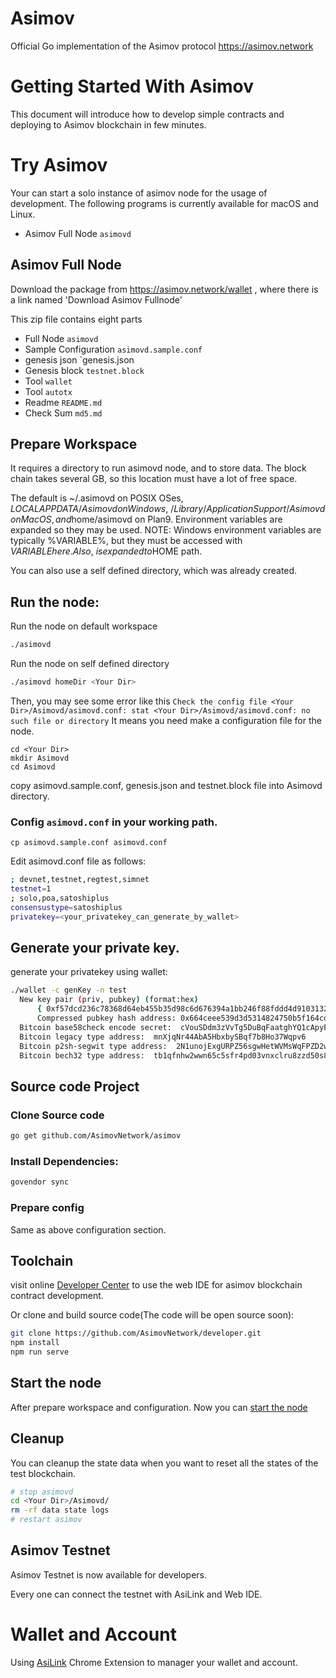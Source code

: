 # Asimov

Official Go implementation of the Asimov protocol https://asimov.network

# Getting Started With Asimov

This document will introduce how to develop simple contracts and
deploying to Asimov blockchain in few minutes.

# Try Asimov

Your can start a solo instance of asimov node for the usage of
development. The following programs is currently available for macOS and
Linux.

- Asimov Full Node ```asimovd```

## Asimov Full Node

Download the package from https://asimov.network/wallet , where
there is a link named 'Download Asimov Fullnode'

This zip file contains eight parts

- Full Node ```asimovd```
- Sample Configuration `asimovd.sample.conf`
- genesis json `genesis.json
- Genesis block `testnet.block`
- Tool ```wallet```
- Tool ```autotx```
- Readme `README.md`
- Check Sum `md5.md`

## Prepare Workspace

It requires a directory to run asimovd node, and to store data. The
block chain takes several GB, so this location must have a lot of free
space.

The default is ~/.asimovd on POSIX OSes, $LOCALAPPDATA/Asimovd on
Windows, ~/Library/Application Support/Asimovd on Mac OS, and
​$home/asimovd on Plan9. Environment variables are expanded so they may
be used.  NOTE: Windows environment variables are typically %VARIABLE%,
but they must be accessed with $VARIABLE here. Also, ~ is expanded to
​$HOME path.

You can also use a self defined directory, which was already created.

<a name="RunNode" />

## Run the node:

Run the node on default workspace
```sh
./asimovd
```

Run the node on self defined directory
```sh
./asimovd homeDir <Your Dir>
```

Then, you may see some error like this
`
Check the config file <Your Dir>/Asimovd/asimovd.conf:
stat <Your Dir>/Asimovd/asimovd.conf: no such file or directory
`
It means you need make a configuration file for the node.

```
cd <Your Dir>
mkdir Asimovd
cd Asimovd
```

copy asimovd.sample.conf, genesis.json and testnet.block file into Asimovd directory.

### Config ```asimovd.conf``` in your working path.

```
cp asimovd.sample.conf asimovd.conf
```

Edit asimovd.conf file as follows:

```sh
; devnet,testnet,regtest,simnet
testnet=1
; solo,poa,satoshiplus
consensustype=satoshiplus
privatekey=<your_privatekey_can_generate_by_wallet>
```

## Generate your private key.

generate your privatekey using wallet:

```sh
./wallet -c genKey -n test
  New key pair (priv, pubkey) (format:hex)
      { 0xf57dcd236c78368d64eb455b35d98c6d676394a1bb246f88fddd4d9103132729 , 0x020e470848be43cc2a9927af3ea9919e36a1e1b3319bc3845a31e1dcb5bcde79b8 }
      Compressed pubkey hash address: 0x664ceee539d3d5314824750b5f164cd8f8f87109b4
  Bitcoin base58check encode secret:  cVouSDdm3zVvTg5DuBqFaatghYQ1cApyEYBSdoSAyscmTCB5CK55
  Bitcoin legacy type address:  mnXjqNr44AbA5HbxbySBqf7b8Ho37Wqpv6
  Bitcoin p2sh-segwit type address:  2N1unojExgURPZ56sgwHetWVMsWqFPZD2wS
  Bitcoin bech32 type address:  tb1qfnhw2wwn65c5sfr4pd03vnxclru8zzd50s8fcy
```

## Source code Project

### Clone Source code

```sh
go get github.com/AsimovNetwork/asimov
```

### Install Dependencies:

```sh
govendor sync
```

### Prepare config

Same as above configuration section.

## Toolchain

visit online [Developer Center](https://developer.asimov.network) to use the web IDE for asimov blockchain contract development.

Or clone and build source code(The code will be open source soon):

```sh
git clone https://github.com/AsimovNetwork/developer.git
npm install
npm run serve
```


## Start the node

After prepare workspace and configuration. Now you can [start the node](#RunNode)


## Cleanup

You can cleanup the state data when you want to reset all the states of
the test blockchain.

```sh
# stop asimovd
cd <Your Dir>/Asimovd/
rm -rf data state logs
# restart asimov
```

## Asimov Testnet

Asimov Testnet is now available for developers.

Every one can connect the testnet with AsiLink and Web IDE.

# Wallet and Account

Using [AsiLink](https://www.asimov.network/wallet) Chrome Extension to
manager your wallet and account.

